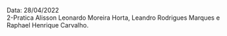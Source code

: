 Data: 28/04/2022  
2-Pratica
Alisson Leonardo Moreira Horta, Leandro Rodrigues Marques e Raphael Henrique Carvalho.

